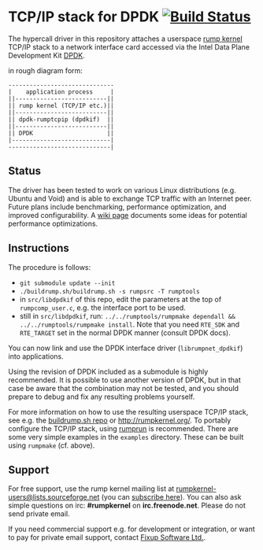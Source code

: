 TCP/IP stack for DPDK [![Build Status](https://travis-ci.org/rumpkernel/dpdk-rumptcpip.png?branch=master)](https://travis-ci.org/rumpkernel/dpdk-rumptcpip)
=====================

The hypercall driver in this repository attaches a userspace
[rump kernel](http://rumpkernel.org/) TCP/IP
stack to a network interface card accessed via the Intel Data Plane
Development Kit [DPDK](http://dpdk.org/).

in rough diagram form:

	------------------------------
	|    application process     |
	||--------------------------||
	|| rump kernel (TCP/IP etc.)||
	||--------------------------||
	|| dpdk-rumptcpip (dpdkif)  ||
	||--------------------------||
	|| DPDK                     ||
	|----------------------------|
	-----------------------------|


Status
------

The driver has been tested to work on various Linux distributions
(e.g. Ubuntu and Void) and is able to exchange TCP traffic
with an Internet peer.  Future plans include benchmarking,
performance optimization, and improved configurability.  A
[wiki page](https://github.com/rumpkernel/dpdk-rumptcpip/wiki/Optimizing-performance)
documents some ideas for potential performance optimizations.


Instructions
------------

The procedure is follows:

* `git submodule update --init`
* `./buildrump.sh/buildrump.sh -s rumpsrc -T rumptools`
* in `src/libdpdkif` of this repo, edit the parameters at the top of
  `rumpcomp_user.c`, e.g. the interface port to be used.
* still in `src/libdpdkif`, run: `../../rumptools/rumpmake dependall &&
  ../../rumptools/rumpmake install`.  Note that you need `RTE_SDK`
  and `RTE_TARGET` set in the normal DPDK manner (consult DPDK docs).

You can now link and use the DPDK interface driver (`librumpnet_dpdkif`)
into applications.

Using the revision of DPDK included as a submodule is highly recommended.
It is possible to use another version of DPDK, but in that case be
aware that the combination may not be tested, and you should prepare to
debug and fix any resulting problems yourself.

For more information on how to use the resulting userspace TCP/IP stack,
see e.g. the [buildrump.sh repo](https://github.com/rumpkernel/buildrump.sh)
or http://rumpkernel.org/.  To portably configure the TCP/IP stack,
using [rumprun](https://github.com/rumpkernel/rumprun/) is recommended.
There are some very simple examples in the `examples` directory.  These
can be built using `rumpmake` (cf. above).


Support
-------

For free support, use the rump kernel mailing
list at rumpkernel-users@lists.sourceforge.net
(you can [subscribe here](https://lists.sourceforge.net/lists/listinfo/rumpkernel-users)).
You can also ask simple questions on irc: __#rumpkernel__
on __irc.freenode.net__.  Please do not send private email.

If you need commercial support e.g. for development or integration,
or want to pay for private email support, contact
[Fixup Software Ltd.](http://www.fixup.fi/).
